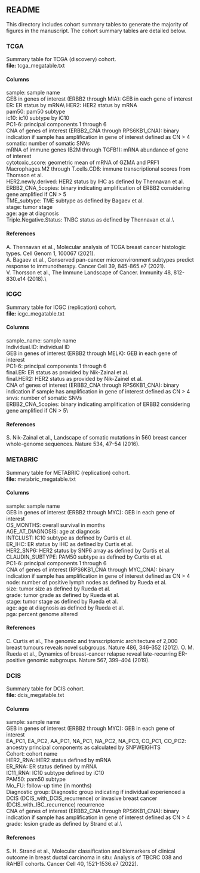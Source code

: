 ## README
This directory includes cohort summary tables to generate the majority of figures in the manuscript. The cohort summary tables are detailed below.

### TCGA
Summary table for TCGA (discovery) cohort.\
**file:** tcga_megatable.txt

#### Columns
sample: sample name\
GEB in genes of interest (ERBB2 through MIA): GEB in each gene of interest\
ER: ER status by mRNA\ 
HER2: HER2 status by mRNA\
pam50: pam50 subtype\
ic10: ic10 subtype by iC10\
PC1-6: principal components 1 through 6\
CNA of genes of interest (ERBB2_CNA through RPS6KB1_CNA): binary indication if sample has amplification in gene of interest defined as CN > 4\
somatic: number of somatic SNVs\
mRNA of immune genes (B2M through TGFB1): mRNA abundance of gene of interest\
cytotoxic_score: geometric mean of mRNA of GZMA and PRF1\
Macrophages.M2 through T.cells.CD8: immune transcriptional scores from Thorsson et al.\
HER2.newly.derived: HER2 status by IHC as defined by Thennavan et al.\
ERBB2_CNA_5copies: binary indicating amplification of ERBB2 considering gene amplified if CN > 5\
TME_subtype: TME subtype as defined by Bagaev et al.\
stage: tumor stage\
age: age at diagnosis\
Triple.Negative.Status: TNBC status as defined by Thennavan et al.\

#### References
A. Thennavan et al., Molecular analysis of TCGA breast cancer histologic types. Cell Genom 1, 100067 (2021).\
A. Bagaev et al., Conserved pan-cancer microenvironment subtypes predict response to immunotherapy. Cancer Cell 39, 845-865.e7 (2021).\
V. Thorsson et al., The Immune Landscape of Cancer. Immunity 48, 812-830.e14 (2018).\

### ICGC
Summary table for ICGC (replication) cohort.\
**file:** icgc_megatable.txt

#### Columns
sample_name: sample name\
Individual.ID: individual ID\
GEB in genes of interest (ERBB2 through MELK): GEB in each gene of interest\
PC1-6: principal components 1 through 6\
final.ER: ER status as provided by Nik-Zainal et al.\
final.HER2: HER2 status as provided by Nik-Zainel et al.\
CNA of genes of interest (ERBB2_CNA through RPS6KB1_CNA): binary indication if sample has amplification in gene of interest defined as CN > 4\
snvs: number of somatic SNVs\
ERBB2_CNA_5copies: binary indicating amplification of ERBB2 considering gene amplified if CN > 5\

#### References
S. Nik-Zainal et al., Landscape of somatic mutations in 560 breast cancer whole-genome sequences. Nature 534, 47–54 (2016).

### METABRIC
Summary table for METABRIC (replication) cohort.\
**file:** metabric_megatable.txt

#### Columns
sample: sample name\
GEB in genes of interest (ERBB2 through MYC): GEB in each gene of interest\
OS_MONTHS: overall survival in months\
AGE_AT_DIAGNOSIS: age at diagnosis\
INTCLUST: IC10 subtype as defined by Curtis et al.\
ER_IHC: ER status by IHC as defined by Curtis et al.\
HER2_SNP6: HER2 status by SNP6 array as defined by Curtis et al.\
CLAUDIN_SUBTYPE: PAM50 subtype as defined by Curtis et al.\
PC1-6: principal components 1 through 6\
CNA of genes of interest (RPS6KB1_CNA through MYC_CNA): binary indication if sample has amplification in gene of interest defined as CN > 4\
node: number of positive lymph nodes as defined by Rueda et al.\
size: tumor size as defined by Rueda et al.\
grade: tumor grade as defined by Rueda et al.\
stage: tumor stage as defined by Rueda et al.\
age: age at diagnosis as defined by Rueda et al.\
pga: percent genome altered

#### References
C. Curtis et al., The genomic and transcriptomic architecture of 2,000 breast tumours reveals novel subgroups. Nature 486, 346–352 (2012).
O. M. Rueda et al., Dynamics of breast-cancer relapse reveal late-recurring ER-positive genomic subgroups. Nature 567, 399–404 (2019).

### DCIS
Summary table for DCIS cohort.\
**file:** dcis_megatable.txt

#### Columns
sample: sample name\
GEB in genes of interest (ERBB2 through MYC): GEB in each gene of interest\
EA_PC1, EA_PC2, AA_PC1, NA_PC1, NA_PC2, NA_PC3, CO_PC1, CO_PC2: ancestry principal components as calculated by SNPWEIGHTS\
Cohort: cohort name\
HER2_RNA: HER2 status defined by mRNA\
ER_RNA: ER status defined by mRNA\
IC11_RNA: IC10 subtype defined by iC10\
PAM50: pam50 subtype\
Mo_FU: follow-up time (in months)\
Diagnostic group: Diagnostic group indicating if individual experienced a DCIS (DCIS_with_DCIS_recurrence) or invasive breast cancer (DCIS_with_IBC_recurrence) recurrence\
CNA of genes of interest (ERBB2_CNA through RPS6KB1_CNA): binary indication if sample has amplification in gene of interest defined as CN > 4\
grade: lesion grade as defined by Strand et al.\

#### References
S. H. Strand et al., Molecular classification and biomarkers of clinical outcome in breast ductal carcinoma in situ: Analysis of TBCRC 038 and RAHBT cohorts. Cancer Cell 40, 1521-1536.e7 (2022).


